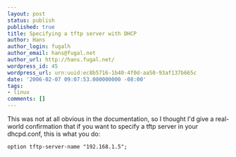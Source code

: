 ```yaml
---
layout: post
status: publish
published: true
title: Specifying a tftp server with DHCP
author: Hans
author_login: fugalh
author_email: hans@fugal.net
author_url: http://hans.fugal.net/
wordpress_id: 45
wordpress_url: urn:uuid:ec8b5716-1b40-4f0d-aa50-93af137b665c
date: '2006-02-07 09:07:53.000000000 -08:00'
tags:
- linux
comments: []
---
```

<p>This was not at all obvious in the documentation, so I thought I'd give a
real-world confirmation that if you want to specify a tftp server in your
dhcpd.conf, this is what you do:</p>

<pre><code>option tftp-server-name "192.168.1.5";
</code></pre>
